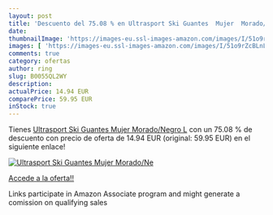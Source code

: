 ```yaml
---
layout: post
title: 'Descuento del 75.08 % en Ultrasport Ski Guantes  Mujer  Morado/Ne'
date: 
thumbnailImage: 'https://images-eu.ssl-images-amazon.com/images/I/51o9rZcBLnL._SL200_.jpg'
images: [ 'https://images-eu.ssl-images-amazon.com/images/I/51o9rZcBLnL._SL200_.jpg' ]
comments: true
category: ofertas
author: ring
slug: B0055QL2WY
description:
actualPrice: 14.94 EUR
comparePrice: 59.95 EUR
inStock: true
---
```


Tienes [Ultrasport Ski Guantes  Mujer  Morado/Negro  L](https://www.amazon.es/dp/B0055QL2WY/?tag=tolees-21) con un 75.08 % de descuento con precio de oferta de 14.94 EUR (original: 59.95 EUR) en el siguiente enlace!

[![Ultrasport Ski Guantes  Mujer  Morado/Ne](https://images-eu.ssl-images-amazon.com/images/I/51o9rZcBLnL._SL200_.jpg)](https://www.amazon.es/dp/B0055QL2WY/?tag=tolees-21)

[Accede a la oferta!!](https://www.amazon.es/dp/B0055QL2WY/?tag=tolees-21)

Links participate in Amazon Associate program and might generate a comission on qualifying sales


